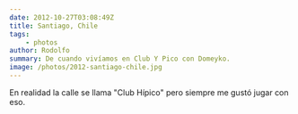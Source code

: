```yaml
---
date: 2012-10-27T03:08:49Z
title: Santiago, Chile
tags:
    - photos
author: Rodolfo
summary: De cuando vivíamos en Club Y Pico con Domeyko.
image: /photos/2012-santiago-chile.jpg
---
```


En realidad la calle se llama "Club Hípico" pero siempre me gustó jugar con eso.
